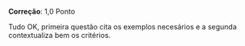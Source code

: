 **Correção**: 1,0 Ponto

Tudo OK, primeira questão cita os exemplos necesários e a segunda contextualiza bem os critérios. 
